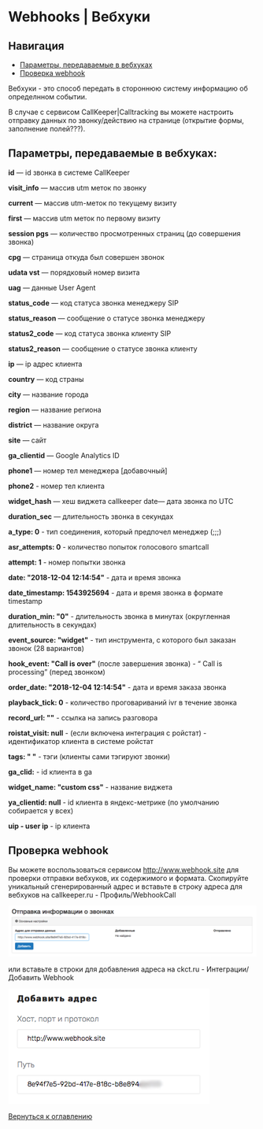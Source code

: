# Webhooks | Вебхуки

## Навигация

  - [Параметры, передаваемые в вебхуках](параметры-передаваемые-в-вебхуках)
  - [Проверка webhook](#проверка-webhook)

Вебхуки - это способ передать в стороннюю систему информацию об определнном событии.

В случае с сервисом CallKeeper|Calltracking вы можете настроить отправку данных по звонку/действию на странице (открытие формы, заполнение полей???). 

## Параметры, передаваемые в вебхуках:

  **id** — id звонка в системе CallKeeper
  
  **visit_info** — массив utm меток по звонку
  
  **current** — массив utm-меток по текущему визиту
  
  **first** — массив utm меток по первому визиту
  
  **session pgs** — количество просмотренных страниц (до совершения звонка)
  
  **cpg** — страница откуда был совершен звонок
  
  **udata vst** — порядковый номер визита
  
  **uag** — данные User Agent
  
  **status_code** — код статуса звонка менеджеру SIP
  
  **status_reason** — сообщение о статусе звонка менеджеру
  
  **status2_code** — код статуса звонка клиенту SIP
  
  **status2_reason** — сообщение о статусе звонка клиенту
  
  **ip** — ip адрес клиента
  
  **country** — код страны
  
  **city** — название города
  
  **region** — название региона
  
  **district** — название округа
  
  **site** — сайт
  
  **ga_clientid** — Google Analytics ID
  
  **phone1** — номер тел менеджера [добавочный]
  
  **phone2** - номер тел клиента
  
  **widget_hash** — хеш виджета callkeeper date— дата звонка по UTC
  
  **duration_sec** — длительность звонка в секундах
  
  **a_type: 0** - тип соединения, который предпочел менеджер (;;;)
  
  **asr_attempts: 0** - количество попыток голосового smartcall
  
  **attempt: 1** - номер попытки звонка
  
  **date: "2018-12-04 12:14:54"** - дата и время звонка
  
  **date_timestamp: 1543925694** - дата и время звонка в формате timestamp
  
  **duration_min: "0"** - длительность звонка в минутах (округленная длительность в секундах)
  
  **event_source: "widget"** - тип инструмента, с которого был заказан звонок (28 вариантов)
  
  **hook_event: "Call is over"** (после завершения звонка) - “ Call is processing” (перед звонком)
  
  **order_date: "2018-12-04 12:14:54"** - дата и время заказа звонка
  
  **playback_tick: 0** - количество проговариваний ivr в течение звонка
  
  **record_url: ""** - ссылка на запись разговора
  
  **roistat_visit: null** - (если включена интеграция с ройстат) - идентификатор клиента в системе ройстат
  
  **tags: " "** - тэги (клиенты сами тэгируют звонки)
  
  **ga_clid:** - id клиента в ga
  
  **widget_name: "custom css"** - название виджета
  
  **ya_clientid: null** - id клиента в яндекс-метрике (по умолчанию собирается у всех)
  
  **uip - user ip** - ip клиента

## Проверка webhook

Вы можете воспользоваться сервисом http://www.webhook.site для проверки отправки вебхуков, их содержимого и формата. 
Скопируйте уникальный сгенерированный адрес и вставьте в строку адреса для вебхуков на callkeeper.ru - Профиль/WebhookCall

![Рис.](images/webhook_ck.png)


или вставьте в строки для добавления адреса на ckct.ru - Интеграции/Добавить Webhook

![Рис.](images/webhook_ckct.png)


[Вернуться к оглавлению](#webhooks--вебхуки)


